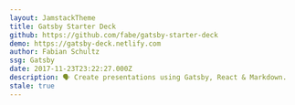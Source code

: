 ```yaml
---
layout: JamstackTheme
title: Gatsby Starter Deck
github: https://github.com/fabe/gatsby-starter-deck
demo: https://gatsby-deck.netlify.com
author: Fabian Schultz
ssg: Gatsby
date: 2017-11-23T23:22:27.000Z
description: 🗣 Create presentations using Gatsby, React & Markdown.
stale: true
---
```

